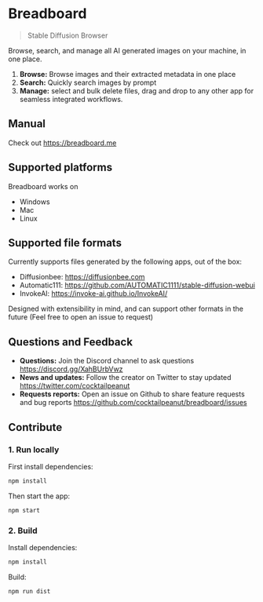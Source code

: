 # Breadboard

> Stable Diffusion Browser

Browse, search, and manage all AI generated images on your machine, in one place.

1. **Browse:** Browse images and their extracted metadata in one place
2. **Search:** Quickly search images by prompt
3. **Manage:** select and bulk delete files, drag and drop to any other app for seamless integrated workflows.

## Manual

Check out <https://breadboard.me>

## Supported platforms

Breadboard works on

- Windows
- Mac
- Linux

## Supported file formats

Currently supports files generated by the following apps, out of the box:

- Diffusionbee: <https://diffusionbee.com>
- Automatic111: <https://github.com/AUTOMATIC1111/stable-diffusion-webui>
- InvokeAI: <https://invoke-ai.github.io/InvokeAI/>

Designed with extensibility in mind, and can support other formats in the future (Feel free to open an issue to request)

## Questions and Feedback

- **Questions:** Join the Discord channel to ask questions <https://discord.gg/XahBUrbVwz>
- **News and updates:** Follow the creator on Twitter to stay updated <https://twitter.com/cocktailpeanut>
- **Requests reports:** Open an issue on Github to share feature requests and bug reports <https://github.com/cocktailpeanut/breadboard/issues>

## Contribute

### 1. Run locally

First install dependencies:

```sh
npm install
```

Then start the app:

```sh
npm start
```

### 2. Build

Install dependencies:

```sh
npm install
```

Build:

```sh
npm run dist
```

